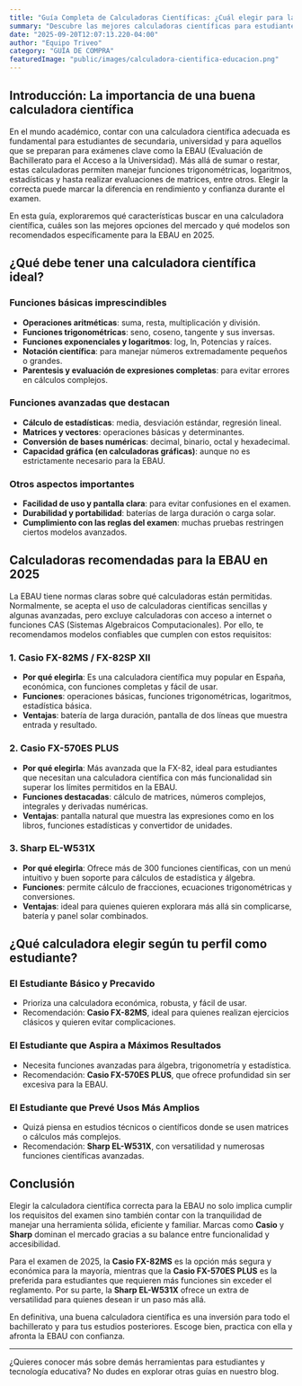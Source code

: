 ```yaml
---
title: "Guía Completa de Calculadoras Científicas: ¿Cuál elegir para la EBAU en 2025?"
summary: "Descubre las mejores calculadoras científicas para estudiantes y cuáles son las recomendadas para superar con éxito la EBAU."
date: "2025-09-20T12:07:13.220-04:00"
author: "Equipo Triveo"
category: "GUÍA DE COMPRA"
featuredImage: "public/images/calculadora-cientifica-educacion.png"
---
```


## Introducción: La importancia de una buena calculadora científica

En el mundo académico, contar con una calculadora científica adecuada es fundamental para estudiantes de secundaria, universidad y para aquellos que se preparan para exámenes clave como la EBAU (Evaluación de Bachillerato para el Acceso a la Universidad). Más allá de sumar o restar, estas calculadoras permiten manejar funciones trigonométricas, logaritmos, estadísticas y hasta realizar evaluaciones de matrices, entre otros. Elegir la correcta puede marcar la diferencia en rendimiento y confianza durante el examen.

En esta guía, exploraremos qué características buscar en una calculadora científica, cuáles son las mejores opciones del mercado y qué modelos son recomendados específicamente para la EBAU en 2025.

## ¿Qué debe tener una calculadora científica ideal?

### Funciones básicas imprescindibles

- **Operaciones aritméticas**: suma, resta, multiplicación y división.
- **Funciones trigonométricas**: seno, coseno, tangente y sus inversas.
- **Funciones exponenciales y logaritmos**: log, ln, Potencias y raíces.
- **Notación científica**: para manejar números extremadamente pequeños o grandes.
- **Parentesis y evaluación de expresiones completas**: para evitar errores en cálculos complejos.

### Funciones avanzadas que destacan

- **Cálculo de estadísticas**: media, desviación estándar, regresión lineal.
- **Matrices y vectores**: operaciones básicas y determinantes.
- **Conversión de bases numéricas**: decimal, binario, octal y hexadecimal.
- **Capacidad gráfica (en calculadoras gráficas)**: aunque no es estrictamente necesario para la EBAU.

### Otros aspectos importantes

- **Facilidad de uso y pantalla clara**: para evitar confusiones en el examen.
- **Durabilidad y portabilidad**: baterías de larga duración o carga solar.
- **Cumplimiento con las reglas del examen**: muchas pruebas restringen ciertos modelos avanzados.

## Calculadoras recomendadas para la EBAU en 2025

La EBAU tiene normas claras sobre qué calculadoras están permitidas. Normalmente, se acepta el uso de calculadoras científicas sencillas y algunas avanzadas, pero excluye calculadoras con acceso a internet o funciones CAS (Sistemas Algebraicos Computacionales). Por ello, te recomendamos modelos confiables que cumplen con estos requisitos:

### 1. Casio FX-82MS / FX-82SP XII

- **Por qué elegirla**: Es una calculadora científica muy popular en España, económica, con funciones completas y fácil de usar.
- **Funciones**: operaciones básicas, funciones trigonométricas, logaritmos, estadística básica.
- **Ventajas**: batería de larga duración, pantalla de dos líneas que muestra entrada y resultado.

### 2. Casio FX-570ES PLUS

- **Por qué elegirla**: Más avanzada que la FX-82, ideal para estudiantes que necesitan una calculadora científica con más funcionalidad sin superar los límites permitidos en la EBAU.
- **Funciones destacadas**: cálculo de matrices, números complejos, integrales y derivadas numéricas.
- **Ventajas**: pantalla natural que muestra las expresiones como en los libros, funciones estadísticas y convertidor de unidades.

### 3. Sharp EL-W531X

- **Por qué elegirla**: Ofrece más de 300 funciones científicas, con un menú intuitivo y buen soporte para cálculos de estadística y álgebra.
- **Funciones**: permite cálculo de fracciones, ecuaciones trigonométricas y conversiones.
- **Ventajas**: ideal para quienes quieren explorara más allá sin complicarse, batería y panel solar combinados.

## ¿Qué calculadora elegir según tu perfil como estudiante?

### El Estudiante Básico y Precavido

- Prioriza una calculadora económica, robusta, y fácil de usar.
- Recomendación: **Casio FX-82MS**, ideal para quienes realizan ejercicios clásicos y quieren evitar complicaciones.

### El Estudiante que Aspira a Máximos Resultados

- Necesita funciones avanzadas para álgebra, trigonometría y estadística.
- Recomendación: **Casio FX-570ES PLUS**, que ofrece profundidad sin ser excesiva para la EBAU.

### El Estudiante que Prevé Usos Más Amplios

- Quizá piensa en estudios técnicos o científicos donde se usen matrices o cálculos más complejos.
- Recomendación: **Sharp EL-W531X**, con versatilidad y numerosas funciones científicas avanzadas.

## Conclusión

Elegir la calculadora científica correcta para la EBAU no solo implica cumplir los requisitos del examen sino también contar con la tranquilidad de manejar una herramienta sólida, eficiente y familiar. Marcas como **Casio** y **Sharp** dominan el mercado gracias a su balance entre funcionalidad y accesibilidad.

Para el examen de 2025, la **Casio FX-82MS** es la opción más segura y económica para la mayoría, mientras que la **Casio FX-570ES PLUS** es la preferida para estudiantes que requieren más funciones sin exceder el reglamento. Por su parte, la **Sharp EL-W531X** ofrece un extra de versatilidad para quienes desean ir un paso más allá.

En definitiva, una buena calculadora científica es una inversión para todo el bachillerato y para tus estudios posteriores. Escoge bien, practica con ella y afronta la EBAU con confianza.

---

¿Quieres conocer más sobre demás herramientas para estudiantes y tecnología educativa? No dudes en explorar otras guías en nuestro blog.